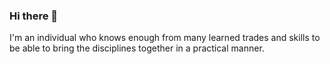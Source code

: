 ###  Hi there 👋

I'm an individual who knows enough from many learned trades and skills to be able to bring the disciplines together in a practical manner.
